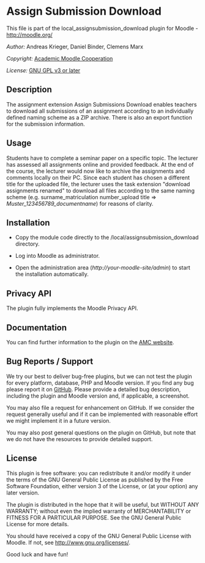 Assign Submission Download
==========================

This file is part of the local_assignsubmission_download plugin for Moodle - <http://moodle.org/>

*Author:*    Andreas Krieger, Daniel Binder, Clemens Marx

*Copyright:* [Academic Moodle Cooperation](http://www.academic-moodle-cooperation.org)

*License:*   [GNU GPL v3 or later](http://www.gnu.org/copyleft/gpl.html)


Description
-----------
The assignment extension Assign Submissions Download enables teachers to download all submissions of an assignment according to an individually defined naming scheme as a ZIP archive. There is also an export function for the submission information.


Usage
----------------

Students have to complete a seminar paper on a specific topic. The lecturer has assessed all assignments online and provided feedback. At the end of the course, the lecturer would now like to archive the assignments and comments locally on their PC. Since each student has chosen a different title for the uploaded file, the lecturer uses the task extension "download assignments renamed" to download all files according to the same naming scheme (e.g. surname_matriculation number_upload title => *Muster_123456789_documentname*) for reasons of clarity.


Installation
------------

* Copy the module code directly to the /local/assignsubmission_download directory.

* Log into Moodle as administrator.

* Open the administration area (*http://your-moodle-site/admin*) to start the installation
  automatically.

Privacy API
--------------

The plugin fully implements the Moodle Privacy API.


Documentation
-------------
You can find further information to the plugin on the [AMC website](https://academic-moodle-cooperation.org/local_assignsubmission_download/).


Bug Reports / Support
---------------------

We try our best to deliver bug-free plugins, but we can not test the plugin for every platform,
database, PHP and Moodle version. If you find any bug please report it on
[GitHub](https://github.com/academic-moodle-cooperation/moodle-local_assignsubmission_download/issues/). Please
provide a detailed bug description, including the plugin and Moodle version and, if applicable, a screenshot.

You may also file a request for enhancement on GitHub. If we consider the request generally useful
and if it can be implemented with reasonable effort we might implement it in a future version.

You may also post general questions on the plugin on GitHub, but note that we do not have the
resources to provide detailed support.


License
-------

This plugin is free software: you can redistribute it and/or modify it under the terms of the GNU
General Public License as published by the Free Software Foundation, either version 3 of the
License, or (at your option) any later version.

The plugin is distributed in the hope that it will be useful, but WITHOUT ANY WARRANTY; without
even the implied warranty of MERCHANTABILITY or FITNESS FOR A PARTICULAR PURPOSE. See the GNU
General Public License for more details.

You should have received a copy of the GNU General Public License with Moodle. If not, see
<http://www.gnu.org/licenses/>.


Good luck and have fun!
